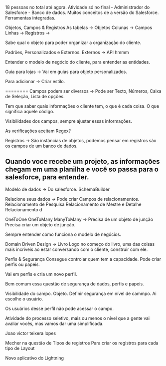 18 pessoas no total até agora.
Atividade só no final - 
Administrador do Salesforce - Banco de dados.
Muitos conceitos de a versão do Salesforce.
Ferramentas integradas.


Objetos, Campos & Registros
As tabelas -> Objetos
Colunas ->  Campos
Linhas -> Registros -> 

Sabe qual o objeto para poder organizar a organização do cliente.

Padrões, Personalizados e Externos.
Externos -> API hmmm

Entender o modelo de negócio do cliente, para entender as entidades.

Guia para lojas -> 
Vai em guias para objeto personalizados.

Para adicionar -> Criar estilo.


========
Campos podem ser diversos -> Pode ser Texto, Números, Caixa de Seleção, Lista de opções.

Tem que saber quais informações o cliente tem, o que é cada coisa.
O que significa aquele código.

Visibilidades dos campos, sempre ajustar essas informações.

As verificações aceitam Regex? 

Registros -> São instâncias de objetos, podemos pensar em registros são os campos
de um banco de dados.

## Quando voce recebe um projeto, as informações chegam em uma planilha e você so passa para o salesforce, para entender.

Modelo de dados -> Do salesforce. 
SchemaBuilder

Relacione seus dados -> Pode criar Campos de relacionamentos. 
Relacionamento de Pesquisa
Relacionamento de Mestre e Detalhe
Relacionamento d

OneToOne
OneToMany
ManyToMany -> Precisa de um objeto de junção
Precisa criar um objeto de junção.


Sempre entender como funciona o modelo de negócios.

Domain Driven Design -> Livro
Logo no começo do livro, uma das coisas mais incriveis
ao estar conversando com o cliente, construir com ele.

Perfis & Segurança
Consegue controlar quem tem a capacidade.
Pode criar perfis ou papeis.

Vai em perfis e cria um novo perfil.

Bem comum essa questão de segurança de dados, perfis e papeis.

Visibilidade do campo.
Objeto.
Definir segurança em nível de cammpo.
Ai escolhe o usuário.

Os usuários desse perfil não pode acessar o campo.


Atividade do processo seletivo, mais ou menos o nível que a gente vai avaliar vocês, mas vamos dar uma simplificada. 

Joao victor teixera lopes


Mecher na questão de Tipos de registros
Para criar os registros para cada tipo de Layout

Novo aplicativo do Lightning
